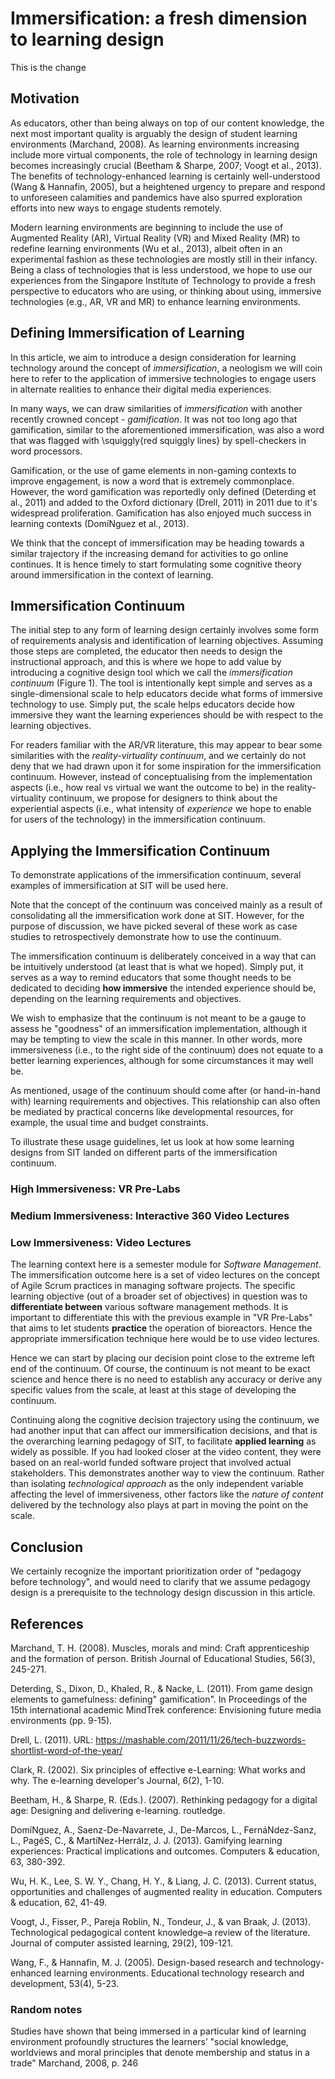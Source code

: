 
# Immersification: a fresh dimension to learning design

This is the change

## Motivation

As educators, other than being always on top of our content knowledge, the next most important quality is arguably the design of student learning environments (Marchand, 2008). As learning environments increasing include more virtual components, the role of technology in learning design becomes increasingly crucial (Beetham & Sharpe, 2007; Voogt et al., 2013). The benefits of technology-enhanced learning is certainly well-understood (Wang & Hannafin, 2005), but a heightened urgency to prepare and respond to unforeseen calamities and pandemics have also spurred exploration efforts into new ways to engage students remotely. 

Modern learning environments are beginning to include the use of Augmented Reality (AR), Virtual Reality (VR) and Mixed Reality (MR) to redefine learning environments (Wu et al., 2013), albeit often in an experimental fashion as these technologies are mostly still in their infancy. Being a class of technologies that is less understood, we hope to use our experiences from the Singapore Institute of Technology to provide a fresh perspective to educators who are using, or thinking about using, immersive technologies (e.g., AR, VR and MR) to enhance learning environments.

## Defining Immersification of Learning
In this article, we aim to introduce a design consideration for learning technology around the concept of _immersification_, a neologism we will coin here to refer to the application of immersive technologies to engage users in alternate realities to enhance their digital media experiences.

In many ways, we can draw similarities of _immersification_ with another recently crowned concept - _gamification_. It was not too long ago that gamification, similar to the aforementioned immersification, was also a word that was flagged with \squiggly{red squiggly lines} by spell-checkers in word processors.

Gamification, or the use of game elements in non-gaming contexts to improve engagement, is now a word that is extremely commonplace. However, the word gamification was reportedly only defined (Deterding et al., 2011) and added to the Oxford dictionary (Drell, 2011) in 2011 due to it's widespread proliferation. Gamification has also enjoyed much success in learning contexts (DomíNguez et al., 2013).

We think that the concept of immersification may be heading towards a similar trajectory if the increasing demand for activities to go online continues. It is hence timely to start formulating some cognitive theory around immersification in the context of learning.

## Immersification Continuum
The initial step to any form of learning design certainly involves some form of requirements analysis and identification of learning objectives. Assuming  those steps are completed, the educator then needs to design the instructional approach, and this is where we hope to add value by introducing a cognitive design tool which we call the _immersification continuum_ (Figure 1). The tool is intentionally kept simple and serves as a single-dimensional scale to help educators decide what forms of immersive technology to use. Simply put, the scale helps educators decide how immersive they want the learning experiences should be with respect to the learning objectives.

For readers familiar with the AR/VR literature, this may appear to bear some similarities with the _reality-virtuality continuum_, and we certainly do not deny that we had drawn upon it for some inspiration for the immersification continuum. However, instead of conceptualising from the implementation aspects (i.e., how real vs virtual we want the outcome to be) in the reality-virtuality continuum, we propose for designers to think about the experiential aspects (i.e., what intensity of _experience_ we hope to enable for users of the technology) in the immersification continuum.

## Applying the Immersification Continuum 
To demonstrate applications of the immersification continuum, several examples of immersification at SIT will be used here.

Note that the concept of the continuum was conceived mainly as a result of consolidating all the immersification work done at SIT. However, for the purpose of discussion, we have picked several of these work as case studies to retrospectively demonstrate how to use the continuum.

The immersification continuum is deliberately conceived in a way that can be intuitively understood (at least that is what we hoped). Simply put, it serves as a way to remind educators that some thought needs to be dedicated to deciding **how immersive** the intended experience should be, depending on the learning requirements and objectives.

We wish to emphasize that the continuum is not meant to be a gauge to assess he "goodness" of an immersification implementation, although it may be tempting to view the scale in this manner. In other words, more immersiveness (i.e., to the right side of the continuum) does not equate to a better learning experiences, although for some circumstances it may well be.

As mentioned, usage of the continuum should come after (or hand-in-hand with) learning requirements and objectives. This relationship can also often be mediated by practical concerns like developmental resources, for example, the usual time and budget constraints.

To illustrate these usage guidelines, let us look at how some learning designs from SIT landed on different parts of the immersification continuum.

### High Immersiveness: VR Pre-Labs
<talk about VRBioreactor in PHE module>

### Medium Immersiveness: Interactive 360 Video Lectures
<talk about ICT2x01 cycling>

### Low Immersiveness: Video Lectures
The learning context here is a semester module for _Software Management_. The immersification outcome here is a set of video lectures on the concept of Agile Scrum practices in managing software projects. The specific learning objective (out of a broader set of objectives) in question was to **differentiate between** various software management methods. It is important to differentiate this with the previous example in "VR Pre-Labs" that aims to let students **practice** the operation of bioreactors. Hence the appropriate immersification technique here would be to use video lectures. 

Hence we can start by placing our decision point close to the extreme left end of the continuum. Of course, the continuum is not meant to be exact science and hence there is no need to establish any accuracy or derive any specific values from the scale, at least at this stage of developing the continuum. 

Continuing along the cognitive decision trajectory using the continuum, we had another input that can affect our immersification decisions, and that is the overarching learning pedagogy of SIT, to facilitate **applied learning** as widely as possible. If you had looked closer at the video content, they were based on an real-world funded software project that involved actual stakeholders. This demonstrates another way to view the continuum. Rather than isolating _technological approach_ as the only independent variable affecting the level of immersiveness, other factors like the _nature of content_ delivered by the technology also plays at part in moving the point on the scale.

## Conclusion

We certainly recognize the important prioritization order of "pedagogy before technology", and would need to clarify that we assume pedagogy design is a prerequisite to the technology design discussion in this article.

## References
Marchand, T. H. (2008). Muscles, morals and mind: Craft apprenticeship and the formation of person. British Journal of Educational Studies, 56(3), 245-271.

Deterding, S., Dixon, D., Khaled, R., & Nacke, L. (2011). From game design elements to gamefulness: defining" gamification". In Proceedings of the 15th international academic MindTrek conference: Envisioning future media environments (pp. 9-15).

Drell, L. (2011). URL: https://mashable.com/2011/11/26/tech-buzzwords-shortlist-word-of-the-year/

Clark, R. (2002). Six principles of effective e-Learning: What works and why. The e-learning developer's Journal, 6(2), 1-10.

Beetham, H., & Sharpe, R. (Eds.). (2007). Rethinking pedagogy for a digital age: Designing and delivering e-learning. routledge.

DomíNguez, A., Saenz-De-Navarrete, J., De-Marcos, L., FernáNdez-Sanz, L., PagéS, C., & MartíNez-HerráIz, J. J. (2013). Gamifying learning experiences: Practical implications and outcomes. Computers & education, 63, 380-392.

Wu, H. K., Lee, S. W. Y., Chang, H. Y., & Liang, J. C. (2013). Current status, opportunities and challenges of augmented reality in education. Computers & education, 62, 41-49.

Voogt, J., Fisser, P., Pareja Roblin, N., Tondeur, J., & van Braak, J. (2013). Technological pedagogical content knowledge–a review of the literature. Journal of computer assisted learning, 29(2), 109-121.

Wang, F., & Hannafin, M. J. (2005). Design-based research and technology-enhanced learning environments. Educational technology research and development, 53(4), 5-23.

### Random notes
Studies have shown that being immersed in a particular kind of learning environment profoundly structures the learners’ "social knowledge, worldviews and moral principles that denote membership and status in a trade" Marchand, 2008, p. 246